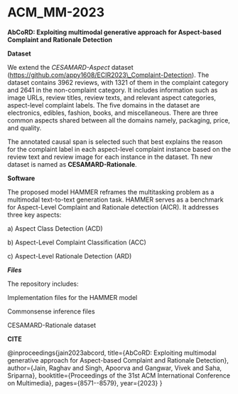 # ACM_MM-2023

**AbCoRD: Exploiting multimodal generative approach for Aspect-based Complaint and Rationale Detection**

**Dataset**

We extend the _CESAMARD-Aspect_ dataset (https://github.com/appy1608/ECIR2023\_Complaint-Detection). The dataset contains 3962 reviews, with 1321 of them in the complaint category and 2641 in the non-complaint category. It includes information such as image URLs, review titles, review texts, and relevant aspect categories, aspect-level complaint labels. The five domains in the dataset are electronics, edibles, fashion, books, and miscellaneous. There are three common aspects shared between all the domains namely, packaging, price, and quality. 

The annotated causal span is selected such that best explains the reason for the complaint label in each aspect-level complaint instance based on the review text and review image for each instance in the dataset. Th new dataset is named as **CESAMARD-Rationale**.


**Software**

The proposed model HAMMER reframes the multitasking problem as a multimodal text-to-text generation task. HAMMER serves as a benchmark for Aspect-Level Complaint and Rationale detection (AlCR). It addresses three key aspects:

a) Aspect Class Detection (ACD) 

b) Aspect-Level Complaint Classification (ACC)

c) Aspect-Level Rationale Detection (ARD)


**_Files_**

The repository includes:

Implementation files for the HAMMER model

Commonsense inference files

CESAMARD-Rationale dataset

      
**CITE**

@inproceedings{jain2023abcord,
  title={AbCoRD: Exploiting multimodal generative approach for Aspect-based Complaint and Rationale Detection},
  author={Jain, Raghav and Singh, Apoorva and Gangwar, Vivek and Saha, Sriparna},
  booktitle={Proceedings of the 31st ACM International Conference on Multimedia},
  pages={8571--8579},
  year={2023}
}
